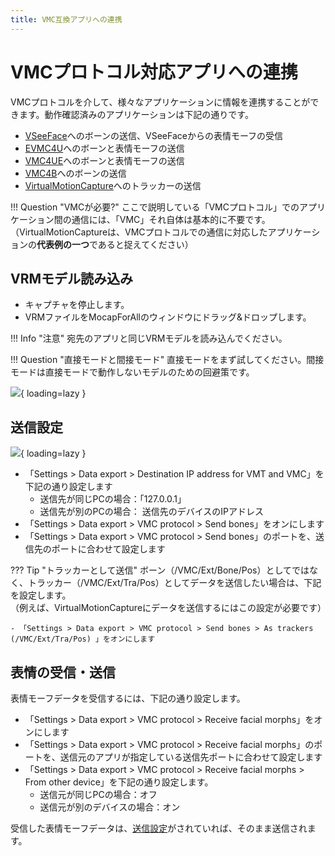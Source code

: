 ```yaml
---
title: VMC互換アプリへの連携
---
```


# VMCプロトコル対応アプリへの連携

VMCプロトコルを介して、様々なアプリケーションに情報を連携することができます。動作確認済みのアプリケーションは下記の通りです。

- [VSeeFace](https://www.vseeface.icu/)へのボーンの送信、VSeeFaceからの表情モーフの受信
- [EVMC4U](https://github.com/gpsnmeajp/EasyVirtualMotionCaptureForUnity)へのボーンと表情モーフの送信
- [VMC4UE](https://github.com/HAL9HARUKU/VMC4UE)へのボーンと表情モーフの送信
- [VMC4B](https://tonimono.booth.pm/items/3432915)へのボーンの送信
- [VirtualMotionCapture](https://vmc.info/)へのトラッカーの送信

!!! Question "VMCが必要?"
    ここで説明している「VMCプロトコル」でのアプリケーション間の通信には、「VMC」それ自体は基本的に不要です。  
    （VirtualMotionCaptureは、VMCプロトコルでの通信に対応したアプリケーションの**代表例の一つ**であると捉えてください）

## VRMモデル読み込み

- キャプチャを停止します。
- VRMファイルをMocapForAllのウィンドウにドラッグ&ドロップします。

!!! Info "注意"
    宛先のアプリと同じVRMモデルを読み込んでください。

!!! Question "直接モードと間接モード"
    直接モードをまず試してください。間接モードは直接モードで動作しないモデルのための回避策です。

![](../../images/Settings-General-Character-VRM.gif){ loading=lazy }

## 送信設定

![](../../images/Settings-DataExport-VMC.png){ loading=lazy }

- 「Settings > Data export > Destination IP address for VMT and VMC」を下記の通り設定します
    - 送信先が同じPCの場合：「127.0.0.1」
    - 送信先が別のPCの場合： 送信先のデバイスのIPアドレス
- 「Settings > Data export > VMC protocol > Send bones」をオンにします
- 「Settings > Data export > VMC protocol > Send bones」のポートを、送信先のポートに合わせて設定します

??? Tip "トラッカーとして送信"
    ボーン（/VMC/Ext/Bone/Pos）としてではなく、トラッカー（/VMC/Ext/Tra/Pos）としてデータを送信したい場合は、下記を設定します。  
    （例えば、VirtualMotionCaptureにデータを送信するにはこの設定が必要です）

    - 「Settings > Data export > VMC protocol > Send bones > As trackers (/VMC/Ext/Tra/Pos) 」をオンにします

## 表情の受信・送信

表情モーフデータを受信するには、下記の通り設定します。

- 「Settings > Data export > VMC protocol > Receive facial morphs」をオンにします
- 「Settings > Data export > VMC protocol > Receive facial morphs」のポートを、送信元のアプリが指定している送信先ポートに合わせて設定します
- 「Settings > Data export > VMC protocol > Receive facial morphs > From other device」を下記の通り設定します。
    - 送信元が同じPCの場合：オフ
    - 送信元が別のデバイスの場合：オン

受信した表情モーフデータは、[送信設定](#_1)がされていれば、そのまま送信されます。